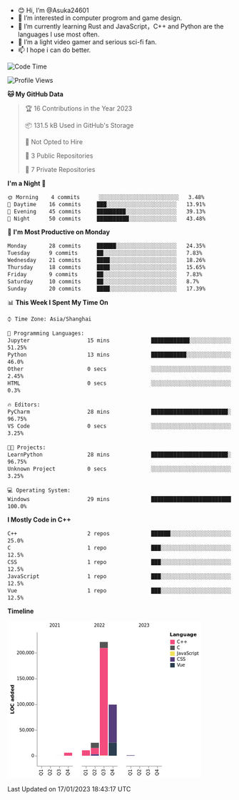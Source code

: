 - 😊 Hi, I’m @Asuka24601
- 👀 I’m interested in computer progrom and game design.
- 🌱 I’m currently learning Rust and JavaScript，C++ and Python are the languages I use most often.
- 💞️ I’m a light video gamer and serious sci-fi fan.
- 📫 I hope i can do better.

<!--START_SECTION:waka-->
![Code Time](http://img.shields.io/badge/Code%20Time-328%20hrs-blue)

![Profile Views](http://img.shields.io/badge/Profile%20Views-154-blue)

**🐱 My GitHub Data** 

> 🏆 16 Contributions in the Year 2023
 > 
> 📦 131.5 kB Used in GitHub's Storage 
 > 
> 🚫 Not Opted to Hire
 > 
> 📜 3 Public Repositories 
 > 
> 🔑 7 Private Repositories  
 > 
**I'm a Night 🦉** 

```text
🌞 Morning    4 commits      ░░░░░░░░░░░░░░░░░░░░░░░░░   3.48% 
🌆 Daytime    16 commits     ███░░░░░░░░░░░░░░░░░░░░░░   13.91% 
🌃 Evening    45 commits     █████████░░░░░░░░░░░░░░░░   39.13% 
🌙 Night      50 commits     ██████████░░░░░░░░░░░░░░░   43.48%

```
📅 **I'm Most Productive on Monday** 

```text
Monday       28 commits     ██████░░░░░░░░░░░░░░░░░░░   24.35% 
Tuesday      9 commits      ██░░░░░░░░░░░░░░░░░░░░░░░   7.83% 
Wednesday    21 commits     ████░░░░░░░░░░░░░░░░░░░░░   18.26% 
Thursday     18 commits     ████░░░░░░░░░░░░░░░░░░░░░   15.65% 
Friday       9 commits      ██░░░░░░░░░░░░░░░░░░░░░░░   7.83% 
Saturday     10 commits     ██░░░░░░░░░░░░░░░░░░░░░░░   8.7% 
Sunday       20 commits     ████░░░░░░░░░░░░░░░░░░░░░   17.39%

```


📊 **This Week I Spent My Time On** 

```text
⌚︎ Time Zone: Asia/Shanghai

💬 Programming Languages: 
Jupyter                  15 mins             ████████████░░░░░░░░░░░░░   51.25% 
Python                   13 mins             ███████████░░░░░░░░░░░░░░   46.0% 
Other                    0 secs              ░░░░░░░░░░░░░░░░░░░░░░░░░   2.45% 
HTML                     0 secs              ░░░░░░░░░░░░░░░░░░░░░░░░░   0.3%

🔥 Editors: 
PyCharm                  28 mins             ████████████████████████░   96.75% 
VS Code                  0 secs              ░░░░░░░░░░░░░░░░░░░░░░░░░   3.25%

🐱‍💻 Projects: 
LearnPython              28 mins             ████████████████████████░   96.75% 
Unknown Project          0 secs              ░░░░░░░░░░░░░░░░░░░░░░░░░   3.25%

💻 Operating System: 
Windows                  29 mins             █████████████████████████   100.0%

```

**I Mostly Code in C++** 

```text
C++                      2 repos             ██████░░░░░░░░░░░░░░░░░░░   25.0% 
C                        1 repo              ███░░░░░░░░░░░░░░░░░░░░░░   12.5% 
CSS                      1 repo              ███░░░░░░░░░░░░░░░░░░░░░░   12.5% 
JavaScript               1 repo              ███░░░░░░░░░░░░░░░░░░░░░░   12.5% 
Vue                      1 repo              ███░░░░░░░░░░░░░░░░░░░░░░   12.5%

```


**Timeline**

![Chart not found](https://raw.githubusercontent.com/Asuka24601/Asuka24601/main/charts/bar_graph.png) 


 Last Updated on 17/01/2023 18:43:17 UTC
<!--END_SECTION:waka-->
